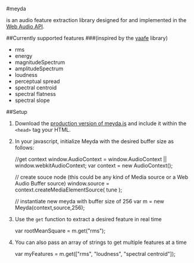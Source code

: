 #meyda

is an audio feature extraction library designed for and implemented in the [Web Audio API](https://github.com/WebAudio/web-audio-api "Web Audio API").


##Currently supported features
###(inspired by the [yaafe](http://yaafe.sourceforge.net "yaafe") library)

+ rms
+ energy
+ magnitudeSpectrum
+ amplitudeSpectrum
+ loudness
+ perceptual spread
+ spectral centroid
+ spectral flatness
+ spectral slope

##Setup

1. Download the [production version of meyda.js](https://github.com/hughrawlinson/meyda "not working yet") and include it within the `<head>` tag your HTML.
2. In your javascript, initialize Meyda with the desired buffer size as follows:

	//get context
	window.AudioContext = window.AudioContext || window.webkitAudioContext;
	var context = new AudioContext();

	// create souce node (this could be any kind of Media source or a Web Audio Buffer source)
	window.source = context.createMediaElementSource( tune );

	// instantiate new meyda with buffer size of 256
	var m = new Meyda(context,source,256);

3. Use the `get` function to extract a desired feature in real time

	var rootMeanSquare = m.get("rms");

4. You can also pass an array of strings to get multiple features at a time

	var myFeatures = m.get(["rms", "loudness", "spectral centroid"]);




